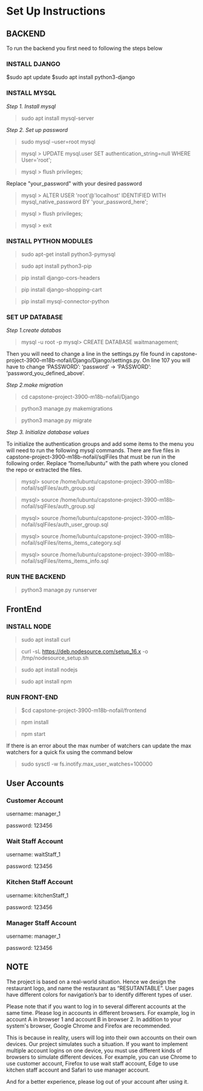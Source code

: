 # Set Up Instructions
 
## BACKEND 
To run the backend you first need to following the steps below 

### INSTALL DJANGO

$sudo apt update
$sudo apt install python3-django


### INSTALL MYSQL

*Step 1. Install mysql*

  > sudo apt install mysql-server

*Step 2. Set up password*

  > sudo mysql –user=root mysql 

  > mysql > UPDATE mysql.user SET authentication_string=null WHERE User='root';

  > mysql > flush privileges;
  
Replace "your_password" with your desired password

  > mysql > ALTER USER 'root'@'localhost' IDENTIFIED WITH mysql_native_password BY 'your_password_here';  

  > mysql > flush privileges;

  > mysql > exit

### INSTALL PYTHON MODULES

> sudo apt-get install python3-pymysql

> sudo apt install python3-pip

> pip install django-cors-headers

> pip install django-shopping-cart

> pip install mysql-connector-python


### SET UP DATABASE
*Step 1.create databas*

 > mysql -u root -p
 > mysql> CREATE DATABASE waitmanagement;

Then you will need to change a line in the settings.py file found in capstone-project-3900-m18b-nofail/Django/Django/settings.py. On line 107 you will have to change ‘PASSWORD’: ‘password’ -> ‘PASSWORD’: ‘password_you_defined_above’.

*Step 2.make migration*

 > cd capstone-project-3900-m18b-nofail/Django
 
 > python3 manage.py makemigrations
 
 > python3 manage.py migrate

*Step 3. Initialize database values*

To initialize the authentication groups and add some items to the menu you will need to run the following mysql commands. There are five files in capstone-project-3900-m18b-nofail/sqlFiles 
 that must be run in the following order. Replace “home/lubuntu” with the path where you cloned the repo or extracted the files.

 > mysql> source /home/lubuntu/capstone-project-3900-m18b-nofail/sqlFiles/auth_group.sql

 > mysql> source /home/lubuntu/capstone-project-3900-m18b-nofail/sqlFiles/auth_group.sql

 > mysql> source /home/lubuntu/capstone-project-3900-m18b-nofail/sqlFiles/auth_user_group.sql

 > mysql> source /home/lubuntu/capstone-project-3900-m18b-nofail/sqlFiles/items_items_category.sql

 > mysql> source /home/lubuntu/capstone-project-3900-m18b-nofail/sqlFiles/items_items_info.sql

### RUN THE BACKEND
> python3 manage.py runserver

## FrontEnd
### INSTALL NODE
> sudo apt install curl

> curl -sL https://deb.nodesource.com/setup_16.x -o /tmp/nodesource_setup.sh

> sudo apt install nodejs

> sudo apt install npm


### RUN FRONT-END
>$cd capstone-project-3900-m18b-nofail/frontend

>npm install

>npm start


If there is an error about the max number of watchers can update the max watchers for a quick fix using the command below

>sudo sysctl -w fs.inotify.max_user_watches=100000



## User Accounts

### Customer Account
username: manager_1

password: 123456

### Wait Staff Account
username: waitStaff_1

password: 123456

### Kitchen Staff Account
username: kitchenStaff_1

password: 123456


### Manager Staff Account
username: manager_1

password: 123456



## NOTE
The project is based on a real-world situation. Hence we design the restaurant logo, and name the restaurant as “RESUTANTABLE”. User pages have different colors for navigation’s bar to identify different types of user.

Please note that if you want to log in to several different accounts at the same time. Please log in accounts in different browsers. For example, log in account A in browser 1 and account B in browser 2. In addition to your system's browser, Google Chrome and Firefox are recommended. 

This is because in reality, users will log into their own accounts on their own devices. Our project simulates such a situation. If you want to implement multiple account logins on one device, you must use different kinds of browsers to simulate different devices. For example, you can use Chrome to use customer account, Firefox to use wait staff account, Edge to use kitchen staff account and Safari to use manager account.

And for a better experience, please log out of your account after using it.




#
